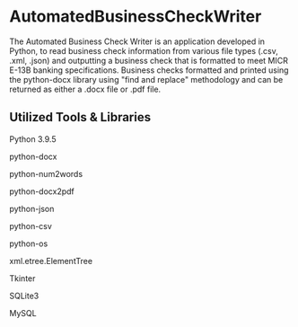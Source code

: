 # AutomatedBusinessCheckWriter
The Automated Business Check Writer is an application developed in Python, to read business check information from various file types (.csv, .xml, .json) and 
outputting a business check that is formatted to meet MICR E-13B banking specifications. Business checks formatted and printed using the python-docx library using "find and replace" methodology and can be returned as either a .docx file or .pdf file.

## Utilized Tools & Libraries 
Python 3.9.5 

python-docx 

python-num2words

python-docx2pdf

python-json

python-csv

python-os

xml.etree.ElementTree

Tkinter 

SQLite3 

MySQL
